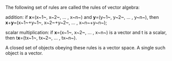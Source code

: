 The following set of rules are called the rules of vector algebra:

addition: if **x**=(x~1~, x~2~, ... , x~n~) and **y**=(y~1~, y~2~, ... ,
y~n~), then **x**+**y**=(x~1~+y~1~, x~2~+y~2~, ... , x~n~+y~n~);

scalar multiplication: if **x**=(x~1~, x~2~, ... , x~n~) is a vector and
t is a scalar, then t**x**=(tx~1~, tx~2~, ... , tx~n~).

A closed set of objects obeying these rules is a vector space. A single
such object is a vector.

